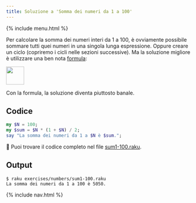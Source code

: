 ```yaml
---
title: Soluzione a 'Somma dei numeri da 1 a 100'
---
```


{% include menu.html %}

Per calcolare la somma dei numeri interi da 1 a 100, è ovviamente possibile sommare tutti quei numeri in una singola lunga espressione. Oppure creare un ciclo (copriremo i cicli nelle sezioni successive). Ma la soluzione migliore è utilizzare una ben nota [formula](https://it.wikipedia.org/wiki/1_%2B_2_%2B_3_%2B_4_%2B_⋯):

<div class="formula"><img src="sum.png" style="height: 3.5em; width: auto" /></div>

Con la formula, la soluzione diventa piuttosto banale.

## Codice

```raku
my $N = 100;
my $sum = $N * (1 + $N) / 2;
say "La somma dei numeri da 1 a $N è $sum.";
```

🦋 Puoi trovare il codice completo nel file [sum1-100.raku](https://github.com/ash/raku-course/blob/master/exercises/numbers/sum1-100.raku).

## Output

```console
$ raku exercises/numbers/sum1-100.raku 
La somma dei numeri da 1 a 100 è 5050.
```

{% include nav.html %}